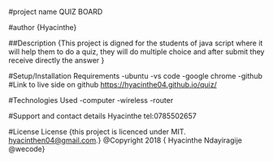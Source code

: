 #project name
QUIZ BOARD

#author
 {Hyacinthe}

##Description
{This project is digned for the students of java script where it will help them to do a quiz, they will do multiple choice and after submit they receive directly the answer }

#Setup/Installation Requirements
-ubuntu
-vs code
-google chrome
-github
#Link to live side on github
https://hyacinthe04.github.io/quiz/

#Technologies Used
-computer
-wireless
-router

#Support and contact details
Hyacinthe  tel:0785502657

#License
License {this project is licenced under MIT. hyacinthen04@gmail.com.} @Copyright 2018 { Hyacinthe Ndayiragije @wecode} 
